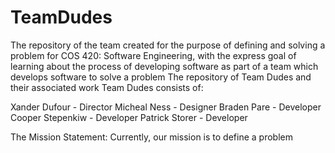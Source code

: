 # TeamDudes
The repository of the team created for the purpose of defining and solving a problem for COS 420: Software Engineering, with the express goal of learning about the process of developing software as part of a team which develops software to solve a problem
The repository of Team Dudes and their associated work Team Dudes consists of:

Xander Dufour - Director
Micheal Ness - Designer
Braden Pare - Developer
Cooper Stepenkiw - Developer
Patrick Storer - Developer

The Mission Statement: Currently, our mission is to define a problem
